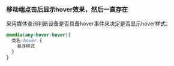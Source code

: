 
### 移动端点击后显示hover效果，然后一直存在

采用媒体查询判断设备是否具备hover事件来决定是否显示hover样式。

```css
@media(any-hover:hover){
  类名:hover {
    悬浮样式
  }
}
```
